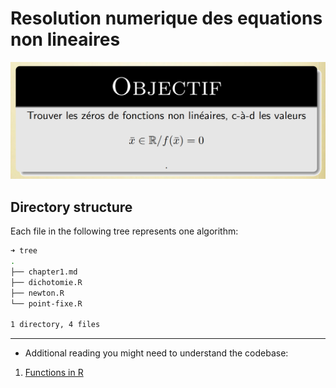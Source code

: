 # Resolution numerique des equations non lineaires

![objectif](/screenshots/2024-12-23-20-35-14.png)

## Directory structure

Each file in the following tree represents one algorithm:

```bash
➜ tree
.
├── chapter1.md
├── dichotomie.R
├── newton.R
└── point-fixe.R

1 directory, 4 files
```

---

- Additional reading you might need to understand the codebase:

1. [Functions in R](https://cran.r-project.org/doc/manuals/r-release/R-intro.html#Writing-your-own-functions)

